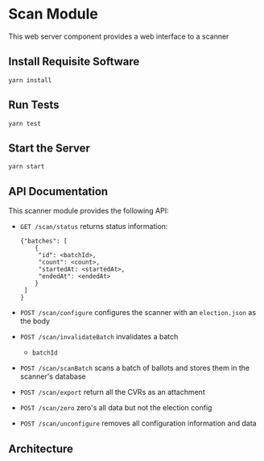 # Scan Module

This web server component provides a web interface to a scanner

## Install Requisite Software

```
yarn install
```

## Run Tests

```
yarn test
```

## Start the Server

```
yarn start
```

## API Documentation

This scanner module provides the following API:

* `GET /scan/status` returns status information:
  ```
  {"batches": [
      {
       "id": <batchId>,
       "count": <count>,
       "startedAt: <startedAt>,
       "endedAt": <endedAt>
      }
   ]
  }
  ```		 

* `POST /scan/configure` configures the scanner with an `election.json` as the body

* `POST /scan/invalidateBatch` invalidates a batch
  * `batchId`

* `POST /scan/scanBatch` scans a batch of ballots and stores them in the scanner's database

* `POST /scan/export` return all the CVRs as an attachment

* `POST /scan/zero` zero's all data but not the election config

* `POST /scan/unconfigure` removes all configuration information and data

## Architecture


